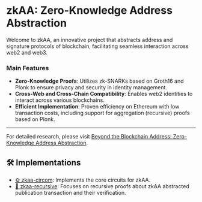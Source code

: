 # zkAA: Zero-Knowledge Address Abstraction

Welcome to zkAA, an innovative project that abstracts address and signature protocols of blockchain,
facilitating seamless interaction across web2 and web3.

### Main Features
- **Zero-Knowledge Proofs**: Utilizes zk-SNARKs based on Groth16 and Plonk to ensure privacy and security in identity management.
- **Cross-Web and Cross-Chain Compatibility**: Enables web2 identities to interact across various blockchains.
- **Efficient Implementation**: Proven efficiency on Ethereum with low transaction costs, including support for aggregation (recursive) proofs based on Plonk.

---

For detailed research, please visit [Beyond the Blockchain Address: Zero-Knowledge Address Abstraction](https://eprint.iacr.org/2023/191).

## 🛠️ Implementations
- [⚙️ zkaa-circom](https://github.com/zkAA-onchain/zkaa-circom): Implements the core circuits for zkAA.
- [🔄 zkaa-recursive](https://github.com/zkAA-onchain/zkaa-recursive): Focuses on recursive proofs about zkAA abstracted publication transaction and their verification.
